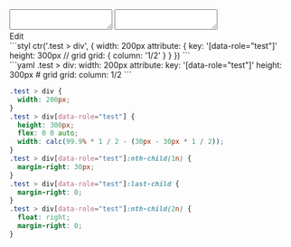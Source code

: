 <div data-size="400" class="code-cont" data-example="grid">
    <div class="code">
        <div class="code-wrap">
            <textarea id="stylus"></textarea>
            <textarea id="css"></textarea>
            <div class="edit-code">
                <span>Edit</span>
            </div>
        </div>
    </div>
</div>


<div data-size="400" data-examples="stylus"></div>
```styl
ctr('.test > div', {
  width: 200px
  attribute: {
    key: '[data-role="test"]'
    height: 300px
    // grid
    grid: {
      column: '1/2'
    }
  }
})
```

<div data-size="400" data-examples="yaml"></div>
```yaml
.test > div:
  width: 200px
  attribute:
    key: '[data-role="test"]'
    height: 300px
    # grid
    grid:
      column: 1/2
```

```css
.test > div {
  width: 200px;
}
.test > div[data-role="test"] {
  height: 300px;
  flex: 0 0 auto;
  width: calc(99.9% * 1 / 2 - (30px - 30px * 1 / 2));
}
.test > div[data-role="test"]:nth-child(1n) {
  margin-right: 30px;
}
.test > div[data-role="test"]:last-child {
  margin-right: 0;
}
.test > div[data-role="test"]:nth-child(2n) {
  float: right;
  margin-right: 0;
}
```
<div class="cf"></div>

